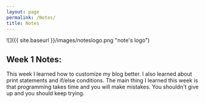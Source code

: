 ```yaml
---
layout: page
permalink: /Notes/
title: Notes
--- 
```

![]({{ site.baseurl }}/images/noteslogo.png "note's logo")
## Week 1 Notes:
This week I learned how to customize my blog better. I also learned about print statements and if/else conditions. The main thing I learned this week is that programming takes time and you will make mistakes. You shouldn't give up and you should keep trying.